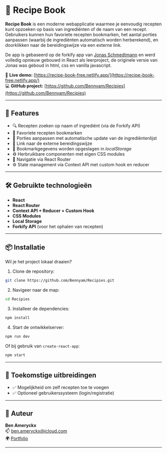 # 🥘 Recipe Book

**Recipe Book** is een moderne webapplicatie waarmee je eenvoudig recepten kunt opzoeken op basis van ingrediënten of de naam van een recept. Gebruikers kunnen hun favoriete recepten bookmarken, het aantal porties aanpassen (waarbij de ingrediënten automatisch worden herberekend), en doorklikken naar de bereidingswijze via een externe link.

De app is gebaseerd op de forkify app van [Jonas Schmedtmann](https://github.com/jonasschmedtmann) en werd volledig opnieuw gebouwd in React als leerproject, de originele versie van Jonas was geboud in html, css en vanilla javascript.

🔗 **Live demo:** [https://recipe-book-free.netlify.app/](https://recipe-book-free.netlify.app/)  
💻 **GitHub project:** [https://github.com/Bennyam/Recipies](https://github.com/Bennyam/Recipies)

---

## 🚀 Features

- 🔍 Recepten zoeken op naam of ingrediënt (via de Forkify API)
- 📌 Favoriete recepten bookmarken
- 🔢 Porties aanpassen met automatische update van de ingrediëntenlijst
- 🔗 Link naar de externe bereidingswijze
- 💾 Bookmarkgegevens worden opgeslagen in _localStorage_
- ♻️ Herbruikbare componenten met eigen CSS modules
- 🧭 Navigatie via React Router
- ⚙️ State management via Context API met custom hook en reducer

---

## 🛠️ Gebruikte technologieën

- **React**
- **React Router**
- **Context API + Reducer + Custom Hook**
- **CSS Modules**
- **Local Storage**
- **Forkify API** (voor het ophalen van recepten)

---

## 📦 Installatie

Wil je het project lokaal draaien?

1. Clone de repository:

```bash
git clone https://github.com/Bennyam/Recipies.git
```

2. Navigeer naar de map:

```bash
cd Recipies
```

3. Installeer de dependencies:

```bash
npm install
```

4. Start de ontwikkelserver:

```bash
npm run dev
```

Of bij gebruik van `create-react-app`:

```bash
npm start
```

---

## 🌱 Toekomstige uitbreidingen

- ✅ Mogelijkheid om zelf recepten toe te voegen
- ✅ Optioneel gebruikerssysteem (login/registratie)

---

## 👤 Auteur

**Ben Ameryckx**  
📫 ben.ameryckx@icloud.com  
🌍 [Portfolio](https://webdev-ameryckx.netlify.app)

---

